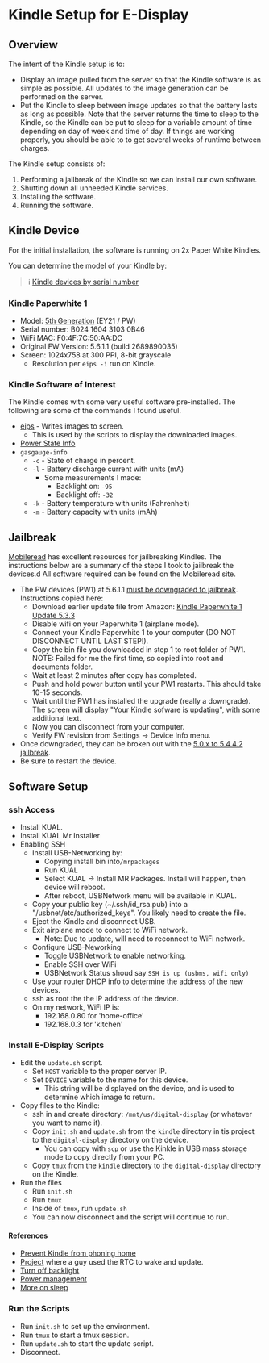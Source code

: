 # Kindle Setup for E-Display 

## Overview

The intent of the Kindle setup is to:

* Display an image pulled from the server so that the Kindle software is as simple as possible.  All updates to the image generation can be performed on the server.
* Put the Kindle to sleep between image updates so that the battery lasts as long as possible.  Note that the server returns the time to sleep to the Kindle, so the Kindle can be put to sleep for a variable amount of time depending on day of week and time of day.  If things are working properly, you should be able to to get several weeks of runtime between charges.

The Kindle setup consists of:

1. Performing a jailbreak of the Kindle so we can install our own software.
1. Shutting down all unneeded Kindle services.
1. Installing the software.
1. Running the software.

## Kindle Device

For the initial installation, the software is running on 2x Paper White Kindles.  

You can determine the model of your Kindle by:

> :information_source: [Kindle devices by serial number](https://wiki.mobileread.com/wiki/Kindle_Serial_Numbers)

### Kindle Paperwhite 1

* Model: [5th Generation](https://www.androidauthority.com/which-kindle-model-do-i-have-1073996/#:~:text=PW2-,Kindle%20Paperwhite%201,-(2012)) (EY21 / PW)
* Serial number: B024 1604 3103 0B46
* WiFi MAC: F0:4F:7C:50:AA:DC
* Original FW Version: 5.6.1.1 (build 2689890035)
* Screen: 1024x758 at 300 PPI, 8-bit grayscale
    * Resolution per `eips -i` run on Kindle.

### Kindle Software of Interest

The Kindle comes with some very useful software pre-installed.  The following are some of the commands I found useful.

* [eips](https://wiki.mobileread.com/wiki/Eips) - Writes images to screen.
    * This is used by the scripts to display the downloaded images.
* [Power State Info](https://www.mobileread.com/forums/showthread.php?t=221497)
* `gasgauge-info`
    * `-c` - State of charge in percent.
    * `-l` - Battery discharge current with units (mA)
        * Some measurements I made:
            * Backlight on: `-95`
            * Backlight off: `-32`
    * `-k` - Battery temperature with units (Fahrenheit)
    * `-m` - Battery capacity with units (mAh)

## Jailbreak

[Mobileread](https://www.mobileread.com/) has excellent resources for jailbreaking Kindles.  The instructions below are a summary of the steps I took to jailbreak the devices.d  All software required can be found on the Mobileread site.

* The PW devices (PW1) at 5.6.1.1 [must be downgraded to jailbreak](https://www.mobileread.com/forums/showthread.php?t=264432).  Instructions copied here:
    * Download earlier update file from Amazon: [Kindle Paperwhite 1 Update 5.3.3](
https://s3.amazonaws.com/G7G_Firmwar...ndle_5.3.3.bin)
    * Disable wifi on your Paperwhite 1 (airplane mode).
    * Connect your Kindle Paperwhite 1 to your computer (DO NOT DISCONNECT UNTIL LAST STEP!).
    * Copy the bin file you downloaded in step 1 to root folder of PW1.
        NOTE: Failed for me the first time, so copied into root and documents folder.
    * Wait at least 2 minutes after copy has completed.
    * Push and hold power button until your PW1 restarts.  This should take 10-15 seconds.
    * Wait until the PW1 has installed the upgrade (really a downgrade).  The screen will display "Your Kindle sofware is updating", with some additional text.
    * Now you can disconnect from your computer.
    * Verify FW revision from Settings -> Device Info menu.
* Once downgraded, they can be broken out with the [5.0.x to 5.4.4.2 jailbreak](https://www.mobileread.com/forums/showthread.php?t=186645).
* Be sure to restart the device.

## Software Setup

### ssh Access

* Install KUAL.
* Install KUAL Mr Installer
* Enabling SSH
    * Install USB-Networking by:
        * Copying install bin into`/mrpackages`
        * Run KUAL
        * Select KUAL -> Install MR Packages.  Install will happen, then device will reboot.
        * After reboot, USBNetwork menu will be available in KUAL.
    * Copy your public key (~/.ssh/id_rsa.pub) into a "<root>/usbnet/etc/authorized_keys".  You likely need to create the file.
    * Eject the Kindle and disconnect USB.
    * Exit airplane mode to connect to WiFi network.
        * Note: Due to update, will need to reconnect to WiFi network.
    * Configure USB-Neworking
        * Toggle USBNetwork to enable networking.
        * Enable SSH over WiFi
        * USBNetwork Status shoud say `SSH is up (usbms, wifi only)`
    * Use your router DHCP info to determine the address of the new devices.
    * ssh as root the the IP address of the device.
    * On my network, WiFi IP is:
        * 192.168.0.80 for 'home-office'
        * 192.168.0.3 for 'kitchen'

### Install E-Display Scripts

* Edit the `update.sh` script. 
    * Set `HOST` variable to the proper server IP.
    * Set `DEVICE` variable to the name for this device.
         * This string will be displayed on the device, and is used to determine which image to return.
* Copy files to the Kindle:
    * ssh in and create directory: `/mnt/us/digital-display` (or whatever you want to name it).
    * Copy `init.sh` and `update.sh` from the `kindle` directory in tis project to the `digital-display` directory on the device.
        * You can copy with `scp` or use the Kinkle in USB mass storage mode to copy directly from your PC.
    * Copy `tmux` from the `kindle` directory to the `digital-display` directory on the Kindle.
* Run the files
    * Run `init.sh`
    * Run `tmux`
    * Inside of `tmux`, run `update.sh`
    * You can now disconnect and the script will continue to run.

#### References
* [Prevent Kindle from phoning home](https://blitiri.com.ar/p/other/kindle/#id7)
* [Project](https://github.com/snowtechblog/avakindle) where a guy used the RTC to wake and update.
* [Turn off backlight](https://www.mobileread.com/forums/showthread.php?t=200266&highlight=wake+sleep+command)
* [Power management](https://www.mobileread.com/forums/showthread.php?t=268453&highlight=wake+sleep+command)
* [More on sleep](https://www.mobileread.com/forums/showthread.php?t=220810&highlight=wake+sleep+command)

### Run the Scripts

* Run `init.sh` to set up the environment.
* Run `tmux` to start a tmux session.
* Run `update.sh` to start the update script.
* Disconnect.
